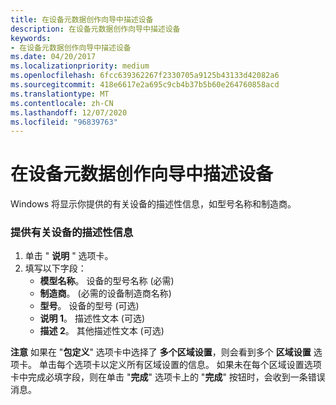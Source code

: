 ```yaml
---
title: 在设备元数据创作向导中描述设备
description: 在设备元数据创作向导中描述设备
keywords:
- 在设备元数据创作向导中描述设备
ms.date: 04/20/2017
ms.localizationpriority: medium
ms.openlocfilehash: 6fcc639362267f2330705a9125b43133d42082a6
ms.sourcegitcommit: 418e6617e2a695c9cb4b37b5b60e264760858acd
ms.translationtype: MT
ms.contentlocale: zh-CN
ms.lasthandoff: 12/07/2020
ms.locfileid: "96839763"
---
```

# <a name="describe-the-device-in-the-device-metadata-authoring-wizard"></a>在设备元数据创作向导中描述设备


Windows 将显示你提供的有关设备的描述性信息，如型号名称和制造商。

### <a name="span-idto_provide_descriptive_information_about_a_devicespanspan-idto_provide_descriptive_information_about_a_devicespanspan-idto_provide_descriptive_information_about_a_devicespanto-provide-descriptive-information-about-a-device"></a><span id="To_provide_descriptive_information_about_a_device"></span><span id="to_provide_descriptive_information_about_a_device"></span><span id="TO_PROVIDE_DESCRIPTIVE_INFORMATION_ABOUT_A_DEVICE"></span>提供有关设备的描述性信息

1.  单击 " **说明** " 选项卡。
2.  填写以下字段：
    -   **模型名称**。 设备的型号名称 (必需) 
    -   **制造商**。  (必需的设备制造商名称) 
    -   **型号**。 设备的型号 (可选) 
    -   **说明 1**。 描述性文本 (可选) 
    -   **描述 2**。 其他描述性文本 (可选) 

**注意** 如果在 "**包定义**" 选项卡中选择了 **多个区域设置**，则会看到多个 **区域设置** 选项卡。 单击每个选项卡以定义所有区域设置的信息。 如果未在每个区域设置选项卡中完成必填字段，则在单击 "**完成**" 选项卡上的 "**完成**" 按钮时，会收到一条错误消息。

 

 

 





